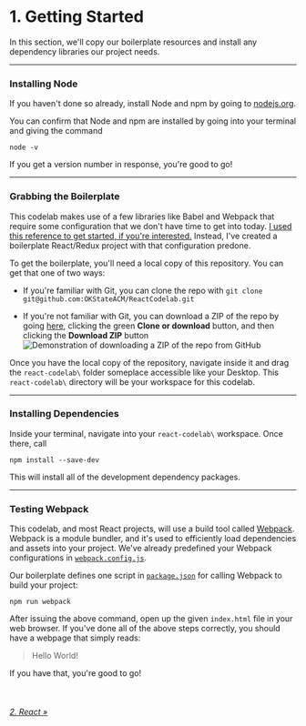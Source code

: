 # 1. Getting Started

In this section, we'll copy our boilerplate resources and install any dependency libraries our project needs.

***

### Installing Node

If you haven't done so already, install Node and npm by going to [nodejs.org](https://nodejs.org/en/).

You can confirm that Node and npm are installed by going into your terminal and giving the command

```
node -v
```

If you get a version number in response, you're good to go!

***

### Grabbing the Boilerplate

This codelab makes use of a few libraries like Babel and Webpack that require some configuration that we don't have time to get into today. [I used this reference to get started, if you're interested.](http://ccoenraets.github.io/es6-tutorial-react/setup/) Instead, I've created a boilerplate React/Redux project with that configuration predone.

To get the boilerplate, you'll need a local copy of this repository. You can get that one of two ways:

* If you're familiar with Git, you can clone the repo with `git clone git@github.com:OKStateACM/ReactCodelab.git`

* If you're not familiar with Git, you can download a ZIP of the repo by going [here](https://github.com/OKStateACM/ReactCodelab), clicking the green **Clone or download** button, and then clicking the **Download ZIP** button ![Demonstration of downloading a ZIP of the repo from GitHub](http://i.imgur.com/5Ja4SFt.png)

Once you have the local copy of the repository, navigate inside it and drag the `react-codelab\` folder someplace accessible like your Desktop. This `react-codelab\` directory will be your workspace for this codelab.

***

### Installing Dependencies

Inside your terminal, navigate into your `react-codelab\` workspace. Once there, call

```
npm install --save-dev
```

This will install all of the development dependency packages.

***

### Testing Webpack

This codelab, and most React projects, will use a build tool called [Webpack](https://blog.andrewray.me/webpack-when-to-use-and-why/). Webpack is a module bundler, and it's used to efficiently load dependencies and assets into your project. We've already predefined your Webpack configurations in [`webpack.config.js`](https://github.com/OKStateACM/ReactCodelab/blob/master/react-codelab/webpack.config.js).

Our boilerplate defines one script in [`package.json`](https://github.com/OKStateACM/ReactCodelab/blob/master/react-codelab/package.json) for calling Webpack to build your project:

```
npm run webpack
```

After issuing the above command, open up the given `index.html` file in your web browser. If you've done all of the above steps correctly, you should have a webpage that simply reads:

> Hello World!

If you have that, you're good to go!

<br/>

###### [2. React »](https://github.com/OKStateACM/ReactCodelab/blob/master/2%20-%20React%20Components.md)
